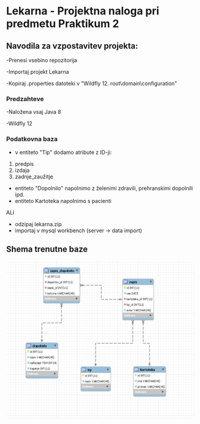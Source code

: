 # Lekarna - Projektna naloga pri predmetu Praktikum 2 



## Navodila za vzpostavitev projekta:
-Prenesi vsebino repozitorija

-Importaj projekt Lekarna

-Kopiraj .properties datoteki v "Wildfly 12. root\domain\configuration"

### Predzahteve
-Naložena vsaj Java 8

-Wildfly 12

### Podatkovna baza
* v entiteto "Tip" dodamo atribute z ID-ji: 
1. predpis 
2. izdaja
3. zadnje_zaužitje                                   
* entiteto "Dopolnilo" napolnimo z želenimi zdravili, prehranskimi dopolnili ipd.
* entiteto Kartoteka napolnimo s pacienti

ALI

* odzipaj lekarna.zip
* importaj v mysql workbench (server -> data import)





## Shema trenutne baze
![alt text](https://github.com/mesner1/Praktikum/blob/master/Baza.png)



